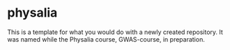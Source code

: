 # physalia

This is a template for what you would do with a newly created repository. It was named while the Physalia course, GWAS-course, in preparation.
